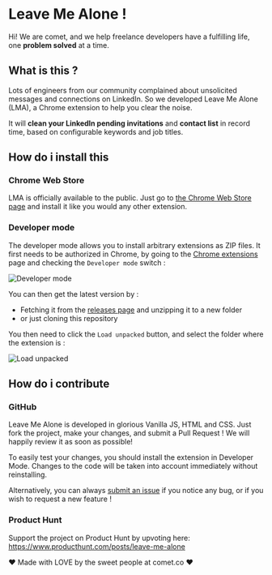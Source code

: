 # Leave Me Alone !

Hi! We are comet, and we help freelance developers have a fulfilling life, one **problem solved** at a time.

## What is this ?

Lots of engineers from our community complained about unsolicited messages and connections on LinkedIn. So we developed Leave Me Alone (LMA), a Chrome extension to help you clear the noise.

It will **clean your LinkedIn pending invitations** and **contact list** in record time, based on configurable keywords and job titles.

## How do i install this

### Chrome Web Store

LMA is officially available to the public. Just go to [the Chrome Web Store page](https://chrome.google.com/webstore/detail/njiepoekepkkokbfddjfdnkokkkiobde) and install it like you would any other extension.

### Developer mode

The developer mode allows you to install arbitrary extensions as ZIP files. It first needs to be authorized in Chrome, by going to the [Chrome extensions](chrome://extensions/) page and checking the `Developer mode` switch :

![Developer mode](https://i.imgur.com/BVM77ra.png)

You can then get the latest version by :
- Fetching it from the [releases page](https://github.com/hellocomet/leave-me-alone/releases) and unzipping it to a new folder
- or just cloning this repository

You then need to click the `Load unpacked` button, and select the folder where the extension is :

![Load unpacked](https://i.imgur.com/rnTCije.png)

## How do i contribute

### GitHub

Leave Me Alone is developed in glorious Vanilla JS, HTML and CSS. Just fork the project, make your changes, and submit a Pull Request ! We will happily review it as soon as possible!

To easily test your changes, you should install the extension in Developer Mode. Changes to the code will be taken into account immediately without reinstalling.

Alternatively, you can always [submit an issue](https://github.com/hellocomet/leave-me-alone/issues) if you notice any bug, or if you wish to request a new feature !

### Product Hunt

Support the project on Product Hunt by upvoting here: https://www.producthunt.com/posts/leave-me-alone

❤ Made with LOVE by the sweet people at comet.co ❤
